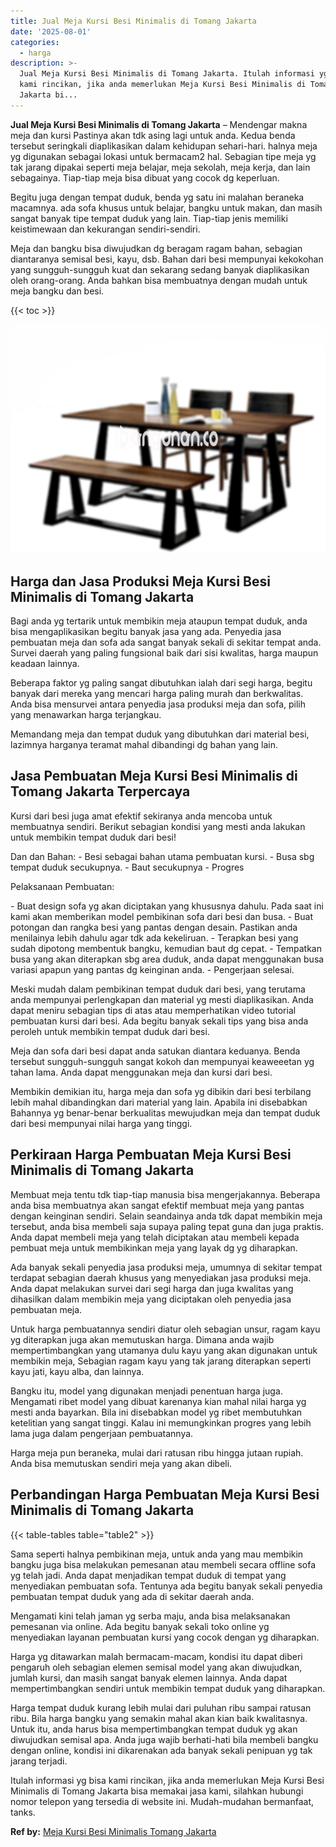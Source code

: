 ```yaml
---
title: Jual Meja Kursi Besi Minimalis di Tomang Jakarta
date: '2025-08-01'
categories:
  - harga
description: >-
  Jual Meja Kursi Besi Minimalis di Tomang Jakarta. Itulah informasi yg bisa
  kami rincikan, jika anda memerlukan Meja Kursi Besi Minimalis di Tomang
  Jakarta bi...
---
```


**Jual Meja Kursi Besi Minimalis di Tomang Jakarta** – Mendengar makna meja dan kursi Pastinya akan tdk asing lagi untuk anda. Kedua benda tersebut seringkali diaplikasikan dalam kehidupan sehari-hari. halnya meja yg digunakan sebagai lokasi untuk bermacam2 hal. Sebagian tipe meja yg tak jarang dipakai seperti meja belajar, meja sekolah, meja kerja, dan lain sebagainya. Tiap-tiap meja bisa dibuat yang cocok dg keperluan.

Begitu juga dengan tempat duduk, benda yg satu ini malahan beraneka macamnya. ada sofa khusus untuk belajar, bangku untuk makan, dan masih sangat banyak tipe tempat duduk yang lain. Tiap-tiap jenis memiliki keistimewaan dan kekurangan sendiri-sendiri.

Meja dan bangku bisa diwujudkan dg beragam ragam bahan, sebagian diantaranya semisal besi, kayu, dsb. Bahan dari besi mempunyai kekokohan yang sungguh-sungguh kuat dan sekarang sedang banyak diaplikasikan oleh orang-orang. Anda bahkan bisa membuatnya dengan mudah untuk meja bangku dan besi.

{{< toc >}}

![Jual Meja Kursi Besi Minimalis di Tomang Jakarta](/images/jual-meja-besi-murah02.png)

## Harga dan Jasa Produksi Meja Kursi Besi Minimalis di Tomang Jakarta

Bagi anda yg tertarik untuk membikin meja ataupun tempat duduk, anda bisa mengaplikasikan begitu banyak jasa yang ada. Penyedia jasa pembuatan meja dan sofa ada sangat banyak sekali di sekitar tempat anda. Survei daerah yang paling fungsional baik dari sisi kwalitas, harga maupun keadaan lainnya.

Beberapa faktor yg paling sangat dibutuhkan ialah dari segi harga, begitu banyak dari mereka yang mencari harga paling murah dan berkwalitas. Anda bisa mensurvei antara penyedia jasa produksi meja dan sofa, pilih yang menawarkan harga terjangkau.

Memandang meja dan tempat duduk yang dibutuhkan dari material besi, lazimnya harganya teramat mahal dibandingi dg bahan yang lain.

## Jasa Pembuatan Meja Kursi Besi Minimalis di Tomang Jakarta Terpercaya

Kursi dari besi juga amat efektif sekiranya anda mencoba untuk membuatnya sendiri. Berikut sebagian kondisi yang mesti anda lakukan untuk membikin tempat duduk dari besi!

Dan dan Bahan: - Besi sebagai bahan utama pembuatan kursi. - Busa sbg tempat duduk secukupnya. - Baut secukupnya - Progres

Pelaksanaan Pembuatan:

\- Buat design sofa yg akan diciptakan yang khususnya dahulu. Pada saat ini kami akan memberikan model pembikinan sofa dari besi dan busa. - Buat potongan dan rangka besi yang pantas dengan desain. Pastikan anda menilainya lebih dahulu agar tdk ada kekeliruan. - Terapkan besi yang sudah dipotong membentuk bangku, kemudian baut dg cepat. - Tempatkan busa yang akan diterapkan sbg area duduk, anda dapat menggunakan busa variasi apapun yang pantas dg keinginan anda. - Pengerjaan selesai.

Meski mudah dalam pembikinan tempat duduk dari besi, yang terutama anda mempunyai perlengkapan dan material yg mesti diaplikasikan. Anda dapat meniru sebagian tips di atas atau memperhatikan video tutorial pembuatan kursi dari besi. Ada begitu banyak sekali tips yang bisa anda peroleh untuk membikin tempat duduk dari besi.

Meja dan sofa dari besi dapat anda satukan diantara keduanya. Benda tersebut sungguh-sungguh sangat kokoh dan mempunyai keaweeetan yg tahan lama. Anda dapat menggunakan meja dan kursi dari besi.

Membikin demikian itu, harga meja dan sofa yg dibikin dari besi terbilang lebih mahal dibandingkan dari material yang lain. Apabila ini disebabkan Bahannya yg benar-benar berkualitas mewujudkan meja dan tempat duduk dari besi mempunyai nilai harga yang tinggi.

## Perkiraan Harga Pembuatan Meja Kursi Besi Minimalis di Tomang Jakarta

Membuat meja tentu tdk tiap-tiap manusia bisa mengerjakannya. Beberapa anda bisa membuatnya akan sangat efektif membuat meja yang pantas dengan keinginan sendiri. Selain seandainya anda tdk dapat membikin meja tersebut, anda bisa membeli saja supaya paling tepat guna dan juga praktis. Anda dapat membeli meja yang telah diciptakan atau membeli kepada pembuat meja untuk membikinkan meja yang layak dg yg diharapkan.

Ada banyak sekali penyedia jasa produksi meja, umumnya di sekitar tempat terdapat sebagian daerah khusus yang menyediakan jasa produksi meja. Anda dapat melakukan survei dari segi harga dan juga kwalitas yang dihasilkan dalam membikin meja yang diciptakan oleh penyedia jasa pembuatan meja.

Untuk harga pembuatannya sendiri diatur oleh sebagian unsur, ragam kayu yg diterapkan juga akan memutuskan harga. Dimana anda wajib mempertimbangkan yang utamanya dulu kayu yang akan digunakan untuk membikin meja, Sebagian ragam kayu yang tak jarang diterapkan seperti kayu jati, kayu alba, dan lainnya.

Bangku itu, model yang digunakan menjadi penentuan harga juga. Mengamati ribet model yang dibuat karenanya kian mahal nilai harga yg mesti anda bayarkan. Bila ini disebabkan model yg ribet membutuhkan ketelitian yang sangat tinggi. Kalau ini memungkinkan progres yang lebih lama juga dalam pengerjaan pembuatannya.

Harga meja pun beraneka, mulai dari ratusan ribu hingga jutaan rupiah. Anda bisa memutuskan sendiri meja yang akan dibeli.

## Perbandingan Harga Pembuatan Meja Kursi Besi Minimalis di Tomang Jakarta

{{< table-tables table="table2" >}}

Sama seperti halnya pembikinan meja, untuk anda yang mau membikin bangku juga bisa melakukan pemesanan atau membeli secara offline sofa yg telah jadi. Anda dapat menjadikan tempat duduk di tempat yang menyediakan pembuatan sofa. Tentunya ada begitu banyak sekali penyedia pembuatan tempat duduk yang ada di sekitar daerah anda.

Mengamati kini telah jaman yg serba maju, anda bisa melaksanakan pemesanan via online. Ada begitu banyak sekali toko online yg menyediakan layanan pembuatan kursi yang cocok dengan yg diharapkan.

Harga yg ditawarkan malah bermacam-macam, kondisi itu dapat diberi pengaruh oleh sebagian elemen semisal model yang akan diwujudkan, jumlah kursi, dan masih sangat banyak elemen lainnya. Anda dapat mempertimbangkan sendiri untuk membikin tempat duduk yang diharapkan.

Harga tempat duduk kurang lebih mulai dari puluhan ribu sampai ratusan ribu. Bila harga bangku yang semakin mahal akan kian baik kwalitasnya. Untuk itu, anda harus bisa mempertimbangkan tempat duduk yg akan diwujudkan semisal apa. Anda juga wajib berhati-hati bila membeli bangku dengan online, kondisi ini dikarenakan ada banyak sekali penipuan yg tak jarang terjadi.

Itulah informasi yg bisa kami rincikan, jika anda memerlukan Meja Kursi Besi Minimalis di Tomang Jakarta bisa memakai jasa kami, silahkan hubungi nomor telepon yang tersedia di website ini. Mudah-mudahan bermanfaat, tanks.

**Ref by:** [Meja Kursi Besi Minimalis Tomang Jakarta](https://id.wikipedia.org/wiki/Meja)
